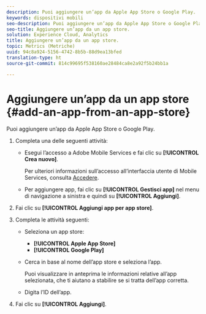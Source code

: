 ```yaml
---
description: Puoi aggiungere un’app da Apple App Store o Google Play.
keywords: dispositivi mobili
seo-description: Puoi aggiungere un’app da Apple App Store o Google Play.
seo-title: Aggiungere un’app da un app store.
solution: Experience Cloud, Analytics
title: Aggiungere un’app da un app store.
topic: Metrics (Metriche)
uuid: 94c8a924-5156-4742-8b5b-88d9ea13bfed
translation-type: ht
source-git-commit: 814c99695f538160ae28484ca8e2a92f5b24bb1a

---
```



# Aggiungere un’app da un app store {#add-an-app-from-an-app-store}

Puoi aggiungere un’app da Apple App Store o Google Play.

1. Completa una delle seguenti attività:

   * Esegui l’accesso a Adobe Mobile Services e fai clic su **[!UICONTROL Crea nuovo]**.

      Per ulteriori informazioni sull’accesso all’interfaccia utente di Mobile Services, consulta [Accedere](/help/using/gs/gs-signin.md).

   * Per aggiungere app, fai clic su **[!UICONTROL Gestisci app]** nel menu di navigazione a sinistra e quindi su **[!UICONTROL Aggiungi]**.

1. Fai clic su **[!UICONTROL Aggiungi app per app store]**.
1. Completa le attività seguenti:

   * Seleziona un app store:
      * **[!UICONTROL Apple App Store]**
      * **[!UICONTROL Google Play]**
   * Cerca in base al nome dell’app store e seleziona l’app.

      Puoi visualizzare in anteprima le informazioni relative all’app selezionata, che ti aiutano a stabilire se si tratta dell’app corretta.

   * Digita l’ID dell’app.


1. Fai clic su **[!UICONTROL Aggiungi]**.